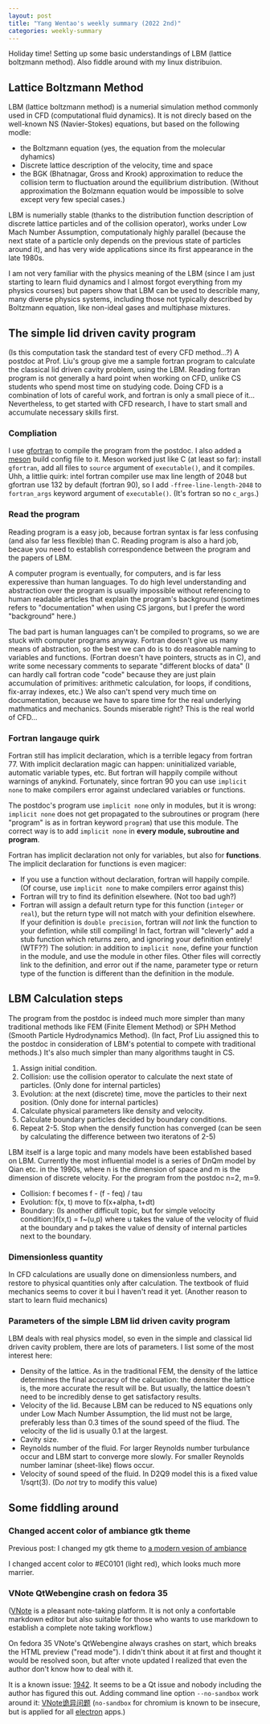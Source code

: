```yaml
---
layout: post
title: "Yang Wentao's weekly summary (2022 2nd)"
categories: weekly-summary
---
```

<!-- This Source Code Form is subject to the terms of the Mozilla Public
   - License, v. 2.0. If a copy of the MPL was not distributed with this
   - file, You can obtain one at https://mozilla.org/MPL/2.0/. -->
Holiday time! Setting up some basic understandings of LBM (lattice boltzmann method). Also fiddle around with my linux distribuion.

## Lattice Boltzmann Method
LBM (lattice boltzmann method) is a numerial simulation method commonly used in CFD (computational fluid dynamics). It is not direcly based on the well-known NS (Navier-Stokes) equations, but based on the following modle:
* the Boltzmann equation (yes, the equation from the molecular dyhamics)
* Discrete lattice description of the velocity, time and space
* the BGK (Bhatnagar, Gross and Krook) approximation to reduce the collision term to fluctuation around the equilibrium distribution. (Without approximation the Bolzmann equation would be impossible to solve except very few special cases.)

LBM is numerially stable (thanks to the distribution function description of discrete lattice particles and of the collision operator), works under Low Mach Number Assumption, computationaly highly parallel (because the next state of a particle only depends on the previous state of particles around it), and has very wide applications since its first appearance in the late 1980s.

I am not very familiar with the physics meaning of the LBM (since I am just starting to learn fluid dynamics and I almost forgot everything from my physics courses) but papers show that LBM can be used to describle many, many diverse physics systems, including those not typically described by Boltzmann equation, like non-ideal gases and multiphase mixtures.

## The simple lid driven cavity program
(Is this computation task the standard test of every CFD method...?)
A postdoc at Prof. Liu's group give me a sample fortran program to calculate the classical lid driven cavity problem, using the LBM. Reading fortran program is not generally a hard point when working on CFD, unlike CS students who spend most time on studying code. Doing CFD is a combination of lots of careful work, and fortran is only a small piece of it... Nevertheless, to get started with CFD research, I have to start small and accumulate necessary skills first.

### Compliation
I use [gfortran](https://gcc.gnu.org/fortran/) to compile the program from the postdoc. I also added a [meson](http://mesonbuild.com/) build config file to it. Meson worked just like C (at least so far): install `gfortran`, add all files to `source` argument of `executable()`, and it compiles. Uhh, a littlie quirk: intel fortran compiler use max line length of 2048 but gfortran use 132 by default (fortran 90), so I add `-ffree-line-length-2048` to `fortran_args` keyword argument of `executable()`. (It's fortran so no `c_args`.)

### Read the program
Reading program is a easy job, because fortran syntax is far less confusing (and also far less flexible) than C. Reading program is also a hard job, becaue you need to establish correspondence between the program and the papers of LBM. 

A computer program is eventually, for computers, and is far less experessive than human languages. To do high level understanding and abstraction over the program is usually impossible without referencing to human readable articles that explain the program's background (sometimes refers to "documentation" when using CS jargons, but I prefer the word "background" here.) 

The bad part is human languages can't be compiled to programs, so we are stuck with computer programs anyway. Fortran doesn't give us many means of abstraction, so the best we can do is to do reasonable naming to variables and functions. (Fortran doesn't have pointers, structs as in C), and write some necessary comments to separate "different blocks of data" (I can hardly call fortran code "code" because they are just plain accumulation of primitives: arithmetic calculation,  for loops, if conditions, fix-array indexes, etc.) We also can't spend very much time on documentation, because we have to spare time for the real underlying mathmatics and mechanics. Sounds miserable right? This is the real world of CFD...

### Fortran langauge quirk
Fortran still has implicit declaration, which is a terrible legacy from fortran 77. With implicit declaration magic can happen: uninitialized variable, automatic variable types, etc. But fortran will happily compile without warnings of anykind. Fortunately, since fortran 90 you can use `implicit none` to make compilers error against undeclared variables or functions.

The postdoc's program use `implicit none` only in modules, but it is wrong: `implicit none` does not get propagated to the subroutines or program (here "program" is as in fortran keyword `program`) that use this module. The correct way is to add `implicit none` in **every module, subroutine and program**.

Fortran has implicit declaration not only for variables, but also for **functions**. The implicit declaration for functions is even magicer:
* If you use a function without declaration, fortran will happily compile. (Of course, use  `implicit none` to make compilers error against this)
* Fortran will try to find its definition elsewhere. (Not too bad ugh?)
* Fortran will assign a default return type for this function (`integer` or `real`), but the return type will not match with your definition elsewhere. If your definition is `double precision`, fortran will *not* link the function to your defintion, while still compiling! In fact, fortran will "cleverly" add a stub function which returns zero, and ignoring your definition entirely! (WTF??)
The solution: in addition to `implicit none`, define your function in the module, and use the module in other files. Other files will correctly link to the definition, and error out if the name, parameter type or return type of the function is different than the definition in the module.

## LBM Calculation steps
The program from the postdoc is indeed much more simpler than many traditional methods like FEM (Finite Element Method) or SPH Method (Smooth Particle Hydrodynamics Method). (In fact, Prof Liu assigned this to the postdoc in consideration of LBM's potential to compete with traditional methods.) It's also much simpler than many algorithms taught in CS.

1. Assign initial condition.
2. Collision: use the collision operator to calculate the next state of particles. (Only done for internal particles)
3. Evolution: at the next (discrete) time, move the particles to their next position. (Only done for internal particles)
4. Calculate physical parameters like density and velocity.
5. Calculate boundary particles decided by boundary conditions.
6. Repeat 2-5. Stop when the densify function has converged (can be seen by calculating the difference between two iteratons of 2-5)

LBM itself is a large topic and many models have been established based on LBM. Currently the most influential model is a series of DnQm model by Qian etc. in the 1990s, where n is the dimension of space and m is the dimension of discrete velocity. For the program from the postdoc n=2, m=9.

* Collision: f becomes f - (f - feq) / tau
* Evolution: f(x, t) move to f(x+alpha, t+dt)
* Boundary: (Is another difficult topic, but for simple velocity condition:)f(x,t) = f~(u,p) where u takes the value of the velocity of fluid at the boundary and p takes the value of density of internal particles next to the boundary.

### Dimensionless quantity
In CFD calculations are usually done on dimensionless numbers, and restore to physical quantities only after calculation. The textbook of fluid mechanics seems to cover it bui I haven't read it yet. (Another reason to start to learn fluid mechanics)

### Parameters of the simple LBM lid driven cavity program
LBM deals with real physics model, so even in the simple and classical lid driven cavity problem, there are lots of parameters. I list some of the most interest here:

* Density of the lattice. As in the traditional FEM, the density of the lattice determines the final accuracy of the calcuation: the densiter the lattice is, the more accurate the result will be. But usually, the lattice doesn't need to be incredibly dense to get satisfactory results.
* Velocity of the lid. Because LBM can be reduced to NS equations only under Low Mach Number Assumption, the lid must not be large, preferably less than 0.3 times of the sound speed of the fliud. The velocity of the lid is usually 0.1 at the largest.
* Cavity size.
* Reynolds number of the fluid. For larger Reynolds number turbulance occur and LBM start to converge more slowly. For smaller Reynolds number laminar (sheet-like) flows occur.
* Velocity of sound speed of the fluid. In D2Q9 model this is a fixed value 1/sqrt(3). (Do *not* try to modify this value)

## Some fiddling around

### Changed accent color of ambiance gtk theme
Previous post: I changed my gtk theme to [a modern vesion of ambiance](https://willyangywt.cc/2021/12/02/ambiance-gtk-theme-modern-version.html)

I changed accent color to #EC0101 (light red), which looks much more marrier.

### VNote QtWebengine crash on fedora 35
([VNote](https://vnotex.github.io/vnote) is a pleasant note-taking platform. It is not only a confortable markdown editor but also suitable for those who wants to use markdown to establish a complete note taking workflow.)

On fedora 35 VNote's QtWebengine always crashes on start, which breaks the HTML preview ("read mode"). I didn't think about it at first and thought it would be resolved soon, but after vnote updated I realized that even the author don't know how to deal with it.

It is a known issue: [1942](https://github.com/vnotex/vnote/issues/1942). It seems to be a Qt issue and nobody including the author has figured this out. Adding command line option `--no-sandbox` work around it: [VNote诡异问题](https://www.usmacd.com/2021/11/29/vnote/) (`no-sandbox` for chromium is known to be insecure, but is applied for all [electron](https://www.electronjs.org/) apps.)

